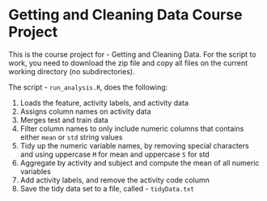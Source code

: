 # Getting and Cleaning Data Course Project

This is the course project for - Getting and Cleaning Data. For the script to work, you need to download the zip file and copy all files on the current working directory (no subdirectories).

The script - `run_analysis.R`, does the following:

1. Loads the feature, activity labels, and activity data
2. Assigns column names on activity data
3. Merges test and train data
4. Filter column names to only include numeric columns that contains either `mean` or `std` string values
5. Tidy up the numeric variable names, by removing special characters and using uppercase `M` for mean and uppercase `S` for std
6. Aggregate by activity and subject and compute the mean of all numeric variables
7. Add activity labels, and remove the activity code column
8. Save the tidy data set to a file, called - `tidyData.txt`

